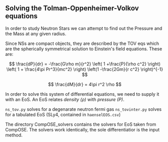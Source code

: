## Solving the Tolman-Oppenheimer-Volkov equations

In order to study Neutron Stars we can attempt to find out the Pressure and the Mass at any given radius.

Since NSs are compact objects, they are described by the TOV eqs which are the spherically symmetrical solution to Einstein's field equations. These are:

$$
\frac{dP}{dr} = -\frac{G\rho m}{r^2} \left( 1 +\frac{P}{\rho c^2} \right) \left( 1 + \frac{4\pi Pr^3}{mc^2} \right)  \left(1 -\frac{2Gm}{r c^2} \right)^{-1}
$$

$$
\frac{dM}{dr} = 4\pi r^2 \rho
$$

In order to solve this system of differential equations, we need to supply it with an EoS. An EoS relates *density ($\rho$)* with *pressure ($P$)*. 

`ns_tov.py` solves for a degenarate neutron fermi gas
`ns_tovinter.py` solves for a tabulated EoS (SLy4, contained in `haenselEOS.csv`)

The directory CompOSE_solvers contains the solvers for EoS taken from
CompOSE. The solvers work identically, the sole differentiatior is the input method.